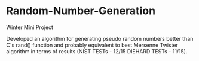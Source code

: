 # Random-Number-Generation

Winter Mini Project

Developed an algorithm for generating pseudo random numbers better than C's rand() function and probably equivalent to best Mersenne Twister algorithm in terms of results 
(NIST TESTs - 12/15 DIEHARD TESTs - 11/15).
